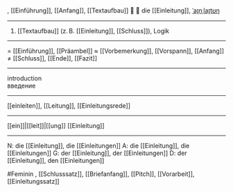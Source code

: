 , [[Einführung]], [[Anfang]], [[Textaufbau]]
📖 🔴 die [[Einleitung]], [ˈaɪ̯nˌlaɪ̯tʊŋ](https://youglish.com/pronounce/Einleitung/german)

---
1. [[Textaufbau]] (z. B. [[Einleitung]], [[Schluss]]), Logik

---
= [[Einführung]], [[Präambel]]
≈ [[Vorbemerkung]], [[Vorspann]], [[Anfang]]
≠ [[Schluss]], [[Ende]], [[Fazit]]

---
introduction  
введение

---
[[einleiten]], [[Leitung]], [[Einleitungsrede]]

---
[[ein]]|[[leit]]|[[ung]]
[[Einleitung]]


---
N: die [[Einleitung]], die [[Einleitungen]]
A: die [[Einleitung]], die [[Einleitungen]]
G: der [[Einleitung]], der [[Einleitungen]]
D: der [[Einleitung]], den [[Einleitungen]]


#Feminin , [[Schlusssatz]], [[Briefanfang]], [[Pitch]], [[Vorarbeit]], [[Einleitungssatz]]